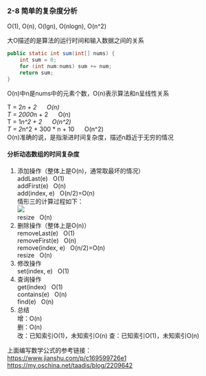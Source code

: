 ### 2-8 简单的复杂度分析
O(1), O(n), O(lgn), O(nlogn), O(n^2)  

大O描述的是算法的运行时间和输入数据之间的关系  
```java
public static int sum(int[] nums) {
    int sum = 0;
    for (int num:nums) sum += num;
    return sum;
}
```
O(n)中n是nums中的元素个数，O(n)表示算法和n呈线性关系  

T = 2*n + 2 &nbsp;&nbsp;&nbsp;&nbsp;&nbsp;O(n)  
T = 2000*n + 2 &nbsp;&nbsp;&nbsp;&nbsp;&nbsp;O(n)  
T = 1*n^2 + 2 &nbsp;&nbsp;&nbsp;&nbsp;&nbsp;O(n^2)  
T = 2*n^2 + 300 * n + 10 &nbsp;&nbsp;&nbsp;&nbsp;&nbsp;O(n^2)  
O(n)准确的说，是指渐进时间复杂度，描述n趋近于无穷的情况

#### 分析动态数组的时间复杂度
1. 添加操作（整体上是O(n)，通常取最坏的情况）  
addLast(e)  &nbsp;&nbsp;O(1)  
addFirst(e)  &nbsp;&nbsp;O(n)  
add(index, e)  &nbsp;&nbsp;O(n/2)=O(n)  
情形三的计算过程如下：  
![](https://latex.codecogs.com/gif.latex?\int_{0}^{n}(\frac{1}{n}(n-x))dx=\int_{0}^{n}(1-\frac{x}{n})dx=\frac{n}{2})  
resize  &nbsp;&nbsp;O(n)  
2. 删除操作（整体上是O(n)）  
removeLast(e)  &nbsp;&nbsp;O(1)  
removeFirst(e)  &nbsp;&nbsp;O(n)  
remove(index, e)  &nbsp;&nbsp;O(n/2)=O(n)  
resize  &nbsp;&nbsp;O(n)  
3. 修改操作  
set(index, e)  &nbsp;&nbsp;O(1)  
4. 查询操作  
get(index)  &nbsp;&nbsp;O(1)  
contains(e)  &nbsp;&nbsp;O(n)  
find(e)  &nbsp;&nbsp;O(n)  
5. 总结  
增：O(n)  
删：O(n)  
改：已知索引O(1)，未知索引O(n)
查：已知索引O(1)，未知索引O(n)  

上面编写数学公式的参考链接：  
https://www.jianshu.com/p/c169599726e1  
https://my.oschina.net/taadis/blog/2209642